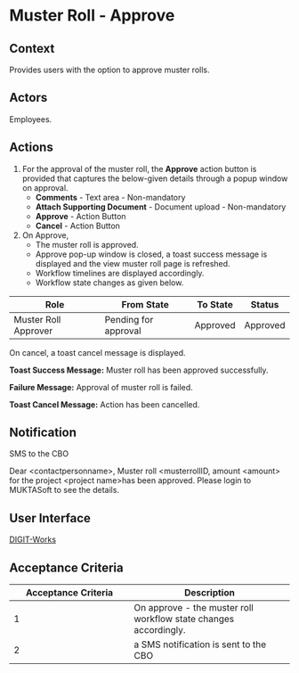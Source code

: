 # Muster Roll - Approve

## **Context**

Provides users with the option to approve muster rolls.

## **Actors**

Employees.

## **Actions**

1. For the approval of the muster roll, the **Approve** action button is provided that captures the below-given details through a popup window on approval.
   * **Comments** - Text area - Non-mandatory
   * **Attach Supporting Document** - Document upload - Non-mandatory
   * **Approve** - Action Button
   * **Cancel** - Action Button
2. On Approve,
   * The muster roll is approved.
   * Approve pop-up window is closed, a toast success message is displayed and the view muster roll page is refreshed.
   * Workflow timelines are displayed accordingly.
   * Workflow state changes as given below.

| Role                 | From State           | To State | Status   |
| -------------------- | -------------------- | -------- | -------- |
| Muster Roll Approver | Pending for approval | Approved | Approved |

On cancel, a toast cancel message is displayed.

**Toast Success Message:** Muster roll has been approved successfully.

**Failure Message:** Approval of muster roll is failed.

**Toast Cancel Message:** Action has been cancelled.

## **Notification**

SMS to the CBO

Dear \<contactpersonname>, Muster roll \<musterrollID, amount \<amount> for the project \<project name>has been approved. Please login to MUKTASoft to see the details.

## **User Interface**

[<img src="https://static.figma.com/uploads/b6df2735e4cb368306acf5480b50f96e69f96099" alt="" data-size="line">DIGIT-Works](https://www.figma.com/file/M2P3O9WlKtxuLCjQKxLLDg/DIGIT-Works?node-id=3359%3A43654\&t=cbmvGs4oGd2vjDTA-4)

## **Acceptance Criteria**

<table><thead><tr><th width="200">Acceptance Criteria</th><th>Description</th></tr></thead><tbody><tr><td>1</td><td>On approve - the muster roll workflow state changes accordingly.</td></tr><tr><td>2</td><td>a SMS notification is sent to the CBO</td></tr></tbody></table>
